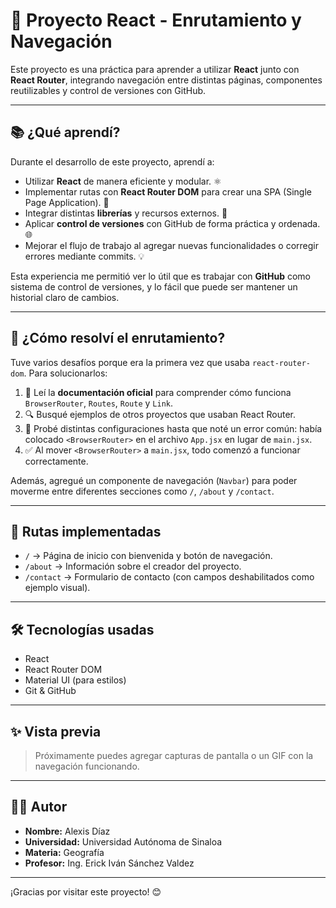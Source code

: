 # 🚀 Proyecto React - Enrutamiento y Navegación

Este proyecto es una práctica para aprender a utilizar **React** junto con **React Router**, integrando navegación entre distintas páginas, componentes reutilizables y control de versiones con GitHub.

---

## 📚 ¿Qué aprendí?

Durante el desarrollo de este proyecto, aprendí a:

- Utilizar **React** de manera eficiente y modular. ⚛️
- Implementar rutas con **React Router DOM** para crear una SPA (Single Page Application). 🧭
- Integrar distintas **librerías** y recursos externos. 🧩
- Aplicar **control de versiones** con GitHub de forma práctica y ordenada. 🌐
- Mejorar el flujo de trabajo al agregar nuevas funcionalidades o corregir errores mediante commits. 💡

Esta experiencia me permitió ver lo útil que es trabajar con **GitHub** como sistema de control de versiones, y lo fácil que puede ser mantener un historial claro de cambios.

---

## 🔀 ¿Cómo resolví el enrutamiento?

Tuve varios desafíos porque era la primera vez que usaba `react-router-dom`. Para solucionarlos:

1. 📖 Leí la **documentación oficial** para comprender cómo funciona `BrowserRouter`, `Routes`, `Route` y `Link`.
2. 🔍 Busqué ejemplos de otros proyectos que usaban React Router.
3. 🧪 Probé distintas configuraciones hasta que noté un error común: había colocado `<BrowserRouter>` en el archivo `App.jsx` en lugar de `main.jsx`.
4. ✅ Al mover `<BrowserRouter>` a `main.jsx`, todo comenzó a funcionar correctamente.

Además, agregué un componente de navegación (`Navbar`) para poder moverme entre diferentes secciones como `/`, `/about` y `/contact`.

---

## 🧭 Rutas implementadas

- `/` → Página de inicio con bienvenida y botón de navegación.
- `/about` → Información sobre el creador del proyecto.
- `/contact` → Formulario de contacto (con campos deshabilitados como ejemplo visual).

---

## 🛠 Tecnologías usadas

- React
- React Router DOM
- Material UI (para estilos)
- Git & GitHub

---

## ✨ Vista previa

> Próximamente puedes agregar capturas de pantalla o un GIF con la navegación funcionando.

---

## 👨‍💻 Autor

- **Nombre:** Alexis Díaz  
- **Universidad:** Universidad Autónoma de Sinaloa  
- **Materia:** Geografía  
- **Profesor:** Ing. Erick Iván Sánchez Valdez  

---

¡Gracias por visitar este proyecto! 😊
